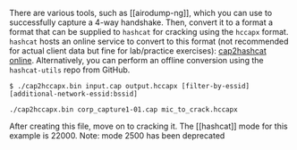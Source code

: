  There are various tools, such as [[airodump-ng]], which you can use to successfully capture a 4-way handshake. Then, convert it to a format a format that can be supplied to `hashcat` for cracking using the `hccapx` format. `hashcat` hosts an online service to convert to this format (not recommended for actual client data but fine for lab/practice exercises): [cap2hashcat online](https://hashcat.net/cap2hashcat). Alternatively, you can perform an offline conversion using the `hashcat-utils` repo from GitHub.
```syntax
$ ./cap2hccapx.bin input.cap output.hccapx [filter-by-essid] [additional-network-essid:bssid]
```
```example
./cap2hccapx.bin corp_capture1-01.cap mic_to_crack.hccapx
```
After creating this file, move on to cracking it. The [[hashcat]] mode for this example is 22000. Note: mode 2500 has been deprecated